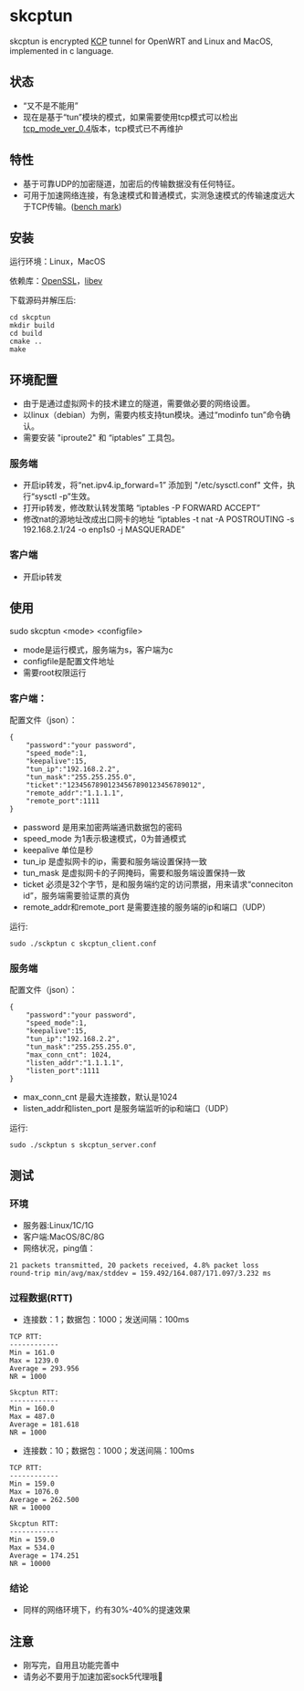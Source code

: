 # skcptun
skcptun is encrypted [KCP](https://github.com/skywind3000/kcp) tunnel for OpenWRT and Linux and MacOS, implemented in c language.

## 状态
* “又不是不能用”
* 现在是基于“tun”模块的模式，如果需要使用tcp模式可以检出[tcp_mode_ver_0.4](https://github.com/xboss/skcptun/tree/tcp_mode_ver_0.4)版本，tcp模式已不再维护

## 特性
* 基于可靠UDP的加密隧道，加密后的传输数据没有任何特征。
* 可用于加速网络连接，有急速模式和普通模式，实测急速模式的传输速度远大于TCP传输。([bench mark](https://github.com/skywind3000/kcp/wiki/KCP-Benchmark))

## 安装
运行环境：Linux，MacOS

依赖库：[OpenSSL](https://github.com/openssl/openssl/blob/master/INSTALL.md#installing-openssl)，[libev](http://pod.tst.eu/http://cvs.schmorp.de/libev/ev.pod)

下载源码并解压后:
```
cd skcptun
mkdir build
cd build
cmake ..
make
```
## 环境配置
* 由于是通过虚拟网卡的技术建立的隧道，需要做必要的网络设置。
* 以linux（debian）为例，需要内核支持tun模块。通过“modinfo tun”命令确认。
* 需要安装 "iproute2" 和 “iptables” 工具包。

### 服务端
* 开启ip转发，将“net.ipv4.ip_forward=1” 添加到 "/etc/sysctl.conf" 文件，执行“sysctl -p”生效。
* 打开ip转发，修改默认转发策略 “iptables -P FORWARD ACCEPT”
* 修改nat的源地址改成出口网卡的地址 “iptables -t nat -A POSTROUTING -s 192.168.2.1/24 -o enp1s0 -j MASQUERADE”

### 客户端
* 开启ip转发

## 使用
sudo skcptun \<mode\> \<configfile\>
* mode是运行模式，服务端为s，客户端为c
* configfile是配置文件地址
* 需要root权限运行

### 客户端：
配置文件（json）：
```
{
    "password":"your password",
    "speed_mode":1,
    "keepalive":15,
    "tun_ip":"192.168.2.2",
    "tun_mask":"255.255.255.0",
    "ticket":"12345678901234567890123456789012",
    "remote_addr":"1.1.1.1",
    "remote_port":1111
}
```
* password 是用来加密两端通讯数据包的密码
* speed_mode 为1表示极速模式，0为普通模式
* keepalive 单位是秒
* tun_ip 是虚拟网卡的ip，需要和服务端设置保持一致
* tun_mask 是虚拟网卡的子网掩码，需要和服务端设置保持一致
* ticket 必须是32个字节，是和服务端约定的访问票据，用来请求“conneciton id”，服务端需要验证票的真伪
* remote_addr和remote_port 是需要连接的服务端的ip和端口（UDP）

运行:
```
sudo ./sckptun c skcptun_client.conf
```

### 服务端
配置文件（json）：
```
{
    "password":"your password",
    "speed_mode":1,
    "keepalive":15,
    "tun_ip":"192.168.2.2",
    "tun_mask":"255.255.255.0",
    "max_conn_cnt": 1024,
    "listen_addr":"1.1.1.1",
    "listen_port":1111
}
```
* max_conn_cnt 是最大连接数，默认是1024
* listen_addr和listen_port 是服务端监听的ip和端口（UDP）

运行:
```
sudo ./sckptun s skcptun_server.conf
```

## 测试
### 环境
* 服务器:Linux/1C/1G
* 客户端:MacOS/8C/8G
* 网络状况，ping值：
```
21 packets transmitted, 20 packets received, 4.8% packet loss
round-trip min/avg/max/stddev = 159.492/164.087/171.097/3.232 ms
```
### 过程数据(RTT)
* 连接数：1；数据包：1000；发送间隔：100ms
```
TCP RTT:
------------
Min = 161.0
Max = 1239.0
Average = 293.956
NR = 1000
```
```
Skcptun RTT:
------------
Min = 160.0
Max = 487.0
Average = 181.618
NR = 1000
```
* 连接数：10；数据包：1000；发送间隔：100ms
```
TCP RTT:
------------
Min = 159.0
Max = 1076.0
Average = 262.500
NR = 10000
```
```
Skcptun RTT:
------------
Min = 159.0
Max = 534.0
Average = 174.251
NR = 10000
```

### 结论
* 同样的网络环境下，约有30%-40%的提速效果

## 注意
* 刚写完，自用且功能完善中
* 请务必不要用于加速加密sock5代理哦🐶
